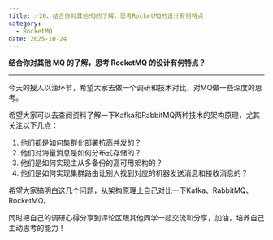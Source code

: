 ```yaml
---
title: ✅20、结合你对其他MQ的了解，思考RocketMQ的设计有何特点
category:
  - RocketMQ
date: 2025-10-24
---
```


<!-- more -->


**结合你对其他 MQ 的了解，思考 RocketMQ 的设计有何特点？**

---

今天的授人以渔环节，希望大家去做一个调研和技术对比，对MQ做一些深度的思考。

希望大家可以去查阅资料了解一下Kafka和RabbitMQ两种技术的架构原理，尤其关注以下几点：

1. 他们都是如何集群化部署抗高并发的？
2. 他们对海量消息是如何分布式存储的？
3. 他们是如何实现主从多备份的高可用架构的？
4. 他们是如何实现集群路由让别人找到对应的机器发送消息和接收消息的？

希望大家搞明白这几个问题，从架构原理上自己对比一下Kafka、RabbitMQ、RocketMQ。

同时把自己的调研心得分享到评论区跟其他同学一起交流和分享，加油，培养自己主动思考的能力！